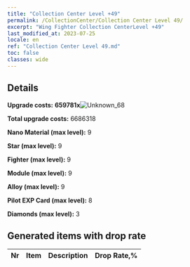 ```yaml
---
title: "Collection Center Level +49"
permalink: /CollectionCenter/Collection Center Level 49/
excerpt: "Wing Fighter Collection CenterLevel +49"
last_modified_at: 2023-07-25
locale: en
ref: "Collection Center Level 49.md"
toc: false
classes: wide
---
```



## Details

 **Upgrade costs:** **659781x**![Unknown_68](/images/item/bh_img25_p.png)

 **Total upgrade costs:** 6686318

 **Nano Material (max level):** 9

 **Star (max level):** 9

 **Fighter (max level):** 9

 **Module (max level):** 9

 **Alloy (max level):** 9

 **Pilot EXP Card (max level):** 8

 **Diamonds (max level):** 3

## Generated items with drop rate

  |  Nr |     Item   |    Description   |  Drop Rate,% |
  |:----|:----------:|:-----------------|:-------------|

